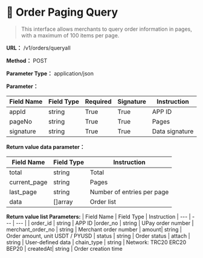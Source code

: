 # 📂 Order Paging Query

> This interface allows merchants to query order information in pages, with a maximum of 100 items per page.

**URL：** /v1/orders/queryall

**Method：** POST

**Parameter Type：** application/json

**Parameter：**

| Field Name | Field Type | Required | Signature | Instruction
| --------- | -------- | -------- | -------- | -------- |
| appId     | string   | True       | True       |  APP ID   |
| pageNo    | string   | True       | True       |  Pages     |
| signature | string   | True       | True       | Data signature |

**Return value data parameter：**

| Field Name | Field Type | Instruction     |
| -------- | -------- | -------- |
| total    | string   | Total     |
| current_page   | string   | Pages     |
| last_page | string   | Number of entries per page |
| data     | []array  | Order list |

**Return value list Parameters:**
| Field Name | Field Type | Instruction
| --- | --- | --- |
| order_id | string | APP ID
|order_no | string | UPay order number
| merchant_order_no | string | Merchant order number
| amount| string | Order amount, unit USDT / PYUSD
| status | string | Order status
| attach | string | User-defined data
| chain_type | string | Network: TRC20 ERC20  BEP20
| createdAt| string | Order creation time
